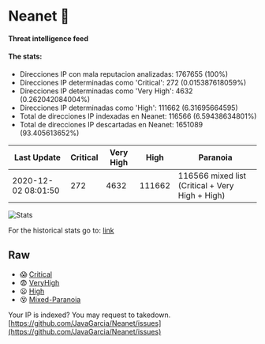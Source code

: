 # Neanet :hocho:
#### Threat intelligence feed
#### The stats:

- Direcciones IP con mala reputacion analizadas: 1767655 (100%)
- Direcciones IP determinadas como 'Critical':  272 (0.015387618059%)
- Direcciones IP determinadas como 'Very High':  4632 (0.262042084004%)
- Direcciones IP determinadas como 'High':  111662 (6.31695664595)
- Total de direcciones IP indexadas en Neanet:  116566 (6.59438634801%)
- Total de direcciones IP descartadas en Neanet:  1651089 (93.405613652%)

| Last Update | Critical | Very High | High | Paranoia |
| --- | --- | --- | --- | --- |
| 2020-12-02 08:01:50 | 272 | 4632 | 111662 | 116566 mixed list (Critical + Very High + High)|

![Stats](https://docs.google.com/spreadsheets/d/e/2PACX-1vSnaNMIXVabIpDJjufMlzH7poXnshF3mgd8Is1g9ytUEzVsP5my4Trn8f-xkoLLQ38xpL3HtmUexLo6/pubchart?oid=501124687&format=image)

For the historical stats go to: [link](/stats.csv)
## Raw
- :scream: [Critical](https://raw.githubusercontent.com/JavaGarcia/Neanet/master/blacklists/neanet_critical.txt)
- :fearful: [VeryHigh](https://raw.githubusercontent.com/JavaGarcia/Neanet/master/blacklists/neanet_veryHigh.txtt)
- :frowning: [High](https://raw.githubusercontent.com/JavaGarcia/Neanet/master/blacklists/neanet_high.txt)
- :dizzy_face: [Mixed-Paranoia](https://raw.githubusercontent.com/JavaGarcia/Neanet/master/blacklists/neanet_all.txt)


Your IP is indexed? You may request to takedown. [https://github.com/JavaGarcia/Neanet/issues](https://github.com/JavaGarcia/Neanet/issues)










































































































































































































































































































































































































































































































































































































































































































































































































































































































































































































































































































































































































































































































































































































































































































































































































































































































































































































































































































































































































































































































































































































































































































































































































































































































































































































































